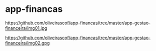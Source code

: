 # app-financas

https://github.com/oliveirascof/app-financas/tree/master/app-gestao-financeira/img01.jpg

https://github.com/oliveirascof/app-financas/tree/master/app-gestao-financeira/img02.gpg
